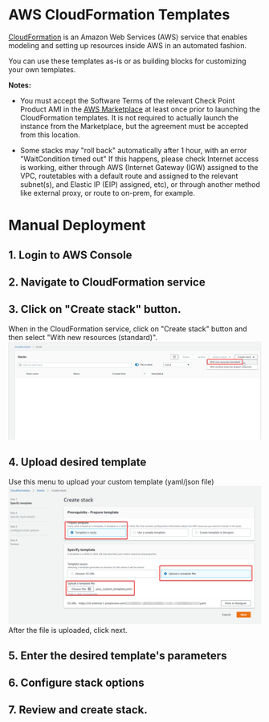 # AWS CloudFormation Templates

[CloudFormation](https://docs.aws.amazon.com/AWSCloudFormation/latest/UserGuide/Welcome.html) is an Amazon Web Services (AWS) service that enables modeling and setting up resources inside AWS in an automated fashion.


You can use these templates as-is or as building blocks for customizing your own templates.

**Notes:**

* You must accept the Software Terms of the relevant Check Point Product AMI in the [AWS Marketplace](https://aws.amazon.com/marketplace/) at least once prior to launching the CloudFormation templates. It is not required to actually launch the instance from the Marketplace, but the agreement must be accepted from this location.

* Some stacks may "roll back" automatically after 1 hour, with an error "WaitCondition timed out" If this happens, please check Internet access is working, either through AWS (Internet Gateway (IGW) assigned to the VPC, routetables with a default route and assigned to the relevant subnet(s), and Elastic IP (EIP) assigned, etc), or through another method like external proxy, or route to on-prem, for example. 


# Manual Deployment

## 1. Login to AWS Console
## 2. Navigate to CloudFormation service
## 3. Click on "Create stack" button.
When in the CloudFormation service, click on "Create stack" button and then select "With new resources (standard)".  
![Step 1](../../images/step1_aws.png)

## 4. Upload desired template
Use this menu to upload your custom template (yaml/json file)
![Step 2](../../images/step2_aws.png)
After the file is uploaded, click next.

## 5. Enter the desired template's parameters

## 6. Configure stack options

## 7. Review and create stack.



